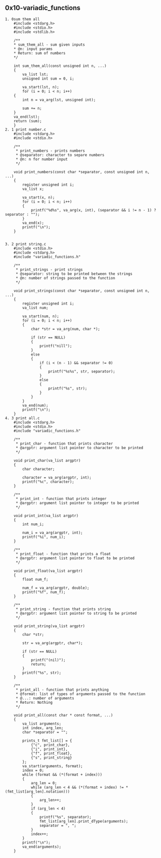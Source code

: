 ## 0x10-variadic_functions 
	1. 0sum them all
		#include <stdarg.h>
		#include <stdio.h>
		#include <stdlib.h>

		/**
 		* sum_them_all - sum given inputs
 		* @n: input params
		* Return: sum of numbers
 		*/

		int sum_them_all(const unsigned int n, ...)
		{
			va_list lst;
			unsigned int sum = 0, i;

			va_start(lst, n);
			for (i = 0; i < n; i++)
		{
			int n = va_arg(lst, unsigned int);
	
			sum += n;
		}
		va_end(lst);
		return (sum);
		}
	2. 1 print number.c 
		#include <stdarg.h>
		#include <stdio.h>
	
		/**
		 * print_numbers - prints numbers
		 * @separator: character to separe numbers
		 * @n: n for number input
		 */
	
		void print_numbers(const char *separator, const unsigned int n, ...)
		{
			register unsigned int i;
			va_list x;
	
			va_start(x, n);
			for (i = 0; i < n; i++)
			{
				printf("%d%s", va_arg(x, int), (separator && i != n - 1) ? separator : "");
			}
			va_end(x);
			printf("\n");
		}


	3. 2 print string.c
		#include <stdio.h>
		#include <stdarg.h>
		#include "variadic_functions.h"

		/**
		 * print_strings - print strings
		 * @separator: string to be printed between the strings
		 * @n: number of strings passed to the function
		 */

		void print_strings(const char *separator, const unsigned int n, ...)
		{
			register unsigned int i;
			va_list num;

			va_start(num, n);
			for (i = 0; i < n; i++)
			{
				char *str = va_arg(num, char *);

				if (str == NULL)
				{
					printf("nill");
				}
				else
				{
					if (i < (n - 1) && separator != 0)
					{
						printf("%s%s", str, separator);
					}
					else
					{
						printf("%s", str);
					}
				}
			}
			va_end(num);
			printf("\n");
		}
	4. 3 print all.c
		#include <stdarg.h>
		#include <stdio.h>
		#include "variadic_functions.h"

		/**
		 * print_char - function that prints character
		 * @argptr: argument list pointer to character to be printed
		 */

		void print_char(va_list argptr)
		{
			char character;

			character = va_arg(argptr, int);
			printf("%c", character);
		}

		/**
		 * print_int - function that prints integer
		 * @argptr: argument list pointer to integer to be printed
		 */

		void print_int(va_list argptr)
		{
			int num_i;

			num_i = va_arg(argptr, int);
			printf("%i", num_i);
		}

		/**
		 * print_float - function that prints a float
		 * @argptr: argument list pointer to float to be printed
		 */

		void print_float(va_list argptr)
		{
			float num_f;

			num_f = va_arg(argptr, double);
			printf("%f", num_f);
		}

		/**
		 * print_string - function that prints string
		 * @argptr: argument list pointer to string to be printed
		 */

		void print_string(va_list argptr)
		{
			char *str;

			str = va_arg(argptr, char*);

			if (str == NULL)
			{
				printf("(nil)");
				return;
			}
			printf("%s", str);
		}

		/**
		 * print_all - function that prints anything
		 * @format: list of types of arguments passed to the function
		 * @...: number of arguments
		 * Return: Nothing
		 */
		
		void print_all(const char * const format, ...)
		{
			va_list arguments;
			int index, arg_len;
			char *separator = "";
		
			prints_t fmt_list[] = {
				{"c", print_char},
				{"i", print_int},
				{"f", print_float},
				{"s", print_string}
			};
			va_start(arguments, format);
			index = 0;
			while (format && (*(format + index)))
			{
				arg_len = 0;
				while (arg_len < 4 && (*(format + index) != *(fmt_list[arg_len].notation)))
				{
					arg_len++;
				}
				if (arg_len < 4)
				{
					printf("%s", separator);
					fmt_list[arg_len].print_dType(arguments);
					separator = ", ";
				}
				index++;
			}
			printf("\n");
			va_end(arguments);
		}


